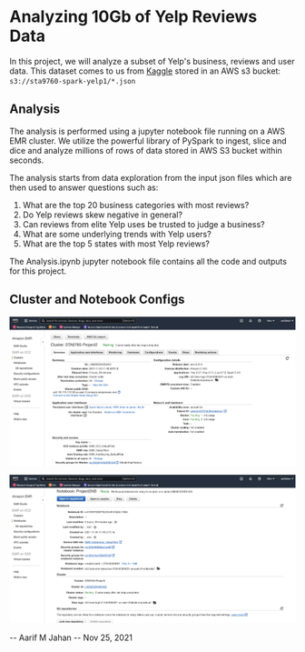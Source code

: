 # Analyzing 10Gb of Yelp Reviews Data

In this project, we will analyze a subset of Yelp's business, reviews and user data. This dataset comes to us from [Kaggle](https://www.kaggle.com/yelp-dataset/yelp-dataset) stored in an AWS s3 bucket: `s3://sta9760-spark-yelp1/*.json`

## Analysis

The analysis is performed using a jupyter notebook file running on a AWS EMR cluster. We utilize the powerful library of PySpark to ingest, slice and dice and analyze millions of rows of data stored in AWS S3 bucket within seconds. 

The analysis starts from data exploration from the input json files which are then used to answer questions such as:

1. What are the top 20 business categories with most reviews?
2. Do Yelp reviews skew negative in general?
3. Can reviews from elite Yelp uses be trusted to judge a business?
4. What are some underlying trends with Yelp users?
5. What are the top 5 states with most Yelp reviews?

The Analysis.ipynb jupyter notebook file contains all the code and outputs for this project.

## Cluster and Notebook Configs

![cluster](assets/cluster_configuration.png)

![notebook](assets/notebook_configuration.png)

-- Aarif M Jahan -- Nov 25, 2021

